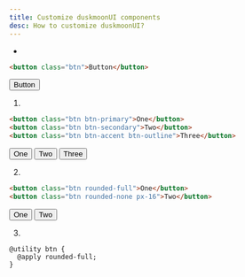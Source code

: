 ```yaml
---
title: Customize duskmoonUI components
desc: How to customize duskmoonUI?
---
```


<script>
  import Translate from "$components/Translate.svelte"
</script>

<p><Translate text="duskmoonUI components come with many variants necessary for design systems and you won't usually need to customize anything." /></p>

<p><Translate text="But you can still customize components in many ways." /></p>

- <Translate text="Let's say, you want to customize this button:" />

```html
<button class="btn">Button</button>
```

<button class="btn">Button</button>

1. <Translate text="You can use duskmoonUI utility classes:" />

```html
<button class="btn btn-primary">One</button>
<button class="btn btn-secondary">Two</button>
<button class="btn btn-accent btn-outline">Three</button>
```

<button class="btn btn-primary">One</button>
<button class="btn btn-secondary">Two</button>
<button class="btn btn-accent btn-outline">Three</button>

2. <Translate text="You can use Tailwind's utility classes:" />

```html
<button class="btn rounded-full">One</button>
<button class="btn rounded-none px-16">Two</button>
```

<button class="rounded-full btn">One</button>
<button class="px-16 rounded-none btn">Two</button>

3. <Translate text="You can customize components on your CSS file, using Tailwind's @apply directive:" />

```postcss
@utility btn {
  @apply rounded-full;
}
```
